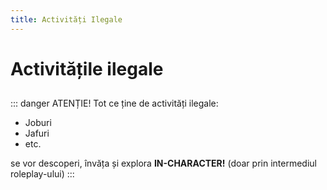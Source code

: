 ```yaml
---
title: Activități Ilegale
---
```


# Activitățile ilegale

##

::: danger ATENȚIE!
Tot ce ține de activități ilegale:

- Joburi
- Jafuri
- etc.

se vor descoperi, învăța și explora **IN-CHARACTER!** (doar prin intermediul roleplay-ului) 
:::